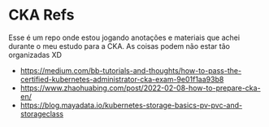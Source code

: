 
# CKA Refs

Esse é um repo onde estou jogando anotações e materiais que achei durante o meu estudo para a CKA. As coisas podem não estar tão organizadas XD

- https://medium.com/bb-tutorials-and-thoughts/how-to-pass-the-certified-kubernetes-administrator-cka-exam-9e01f1aa93b8
- https://www.zhaohuabing.com/post/2022-02-08-how-to-prepare-cka-en/
- https://blog.mayadata.io/kubernetes-storage-basics-pv-pvc-and-storageclass